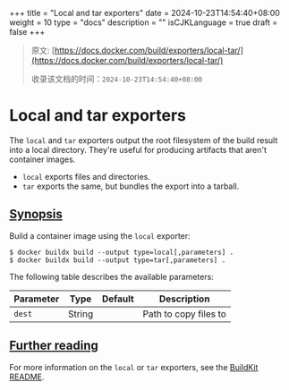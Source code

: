 +++
title = "Local and tar exporters"
date = 2024-10-23T14:54:40+08:00
weight = 10
type = "docs"
description = ""
isCJKLanguage = true
draft = false
+++

> 原文: [https://docs.docker.com/build/exporters/local-tar/](https://docs.docker.com/build/exporters/local-tar/)
>
> 收录该文档的时间：`2024-10-23T14:54:40+08:00`

# Local and tar exporters

The `local` and `tar` exporters output the root filesystem of the build result into a local directory. They're useful for producing artifacts that aren't container images.

- `local` exports files and directories.
- `tar` exports the same, but bundles the export into a tarball.

## [Synopsis](https://docs.docker.com/build/exporters/local-tar/#synopsis)

Build a container image using the `local` exporter:



```console
$ docker buildx build --output type=local[,parameters] .
$ docker buildx build --output type=tar[,parameters] .
```

The following table describes the available parameters:

| Parameter | Type   | Default | Description           |
| --------- | ------ | ------- | --------------------- |
| `dest`    | String |         | Path to copy files to |

## [Further reading](https://docs.docker.com/build/exporters/local-tar/#further-reading)

For more information on the `local` or `tar` exporters, see the [BuildKit README](https://github.com/moby/buildkit/blob/master/README.md#local-directory).
